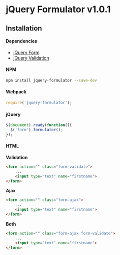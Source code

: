 # jQuery Formulator v1.0.1

## Installation

#### Dependencies

* [jQuery Form](https://www.npmjs.com/package/jquery-form)
* [jQuery Validation](https://www.npmjs.com/package/jquery-validation)

#### NPM

```bash
npm install jquery-formulator --save-dev
```

#### Webpack

```js
require('jquery-formulator');
```

#### jQuery

```js
$(document).ready(function(){
  $('form').formulator();
});
```

#### HTML

**Validation**

```html
<form action="" class="form-validate">
	...
	<input type="text" name="firstname">
</form>
```

**Ajax**

```html
<form action="" class="form-ajax">
	...
	<input type="text" name="firstname">
</form>
```

**Both**
```html
<form action="" class="form-ajax form-validate">
	...
	<input type="text" name="firstname">
</form>
```